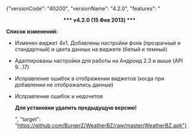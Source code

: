 ﻿{"versionCode": "40200", 
"versionName": "4.2.0", 
"features": "<center><strong>*** v4.2.0 (15 Фев 2013) ***</strong></center><p>
<strong>Список изменений:</strong><p>
* Изменен виджет 4х1. Добавлены настройки фона (прозрачный и стандартный) и цвета данных на виджете (белый и темный)<p>
* Адаптированы настройки для работы на Андроид 2.3 и выше (API 9...17)<p>
* Исправление ошибок в отображении виджетов (когда при добавлении не отображались данные)<p>
* Исправление ошибок и недочетов<p>
<strong>Для установки удалить предыдущую версию!</strong><p>", 
"target": "https://github.com/BurgerZ/WeatherBZ/raw/master/WeatherBZ.apk"}
